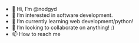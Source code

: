 - 👋 Hi, I’m @nodgyd
- 👀 I’m interested in software development.
- 🌱 I’m currently learning web development/python!
- 💞️ I’m looking to collaborate on anything! :)
- 📫 How to reach me 

<!---
nodgyd/nodgyd is a ✨ special ✨ repository because its `README.md` (this file) appears on your GitHub profile.
You can click the Preview link to take a look at your changes.
--->
